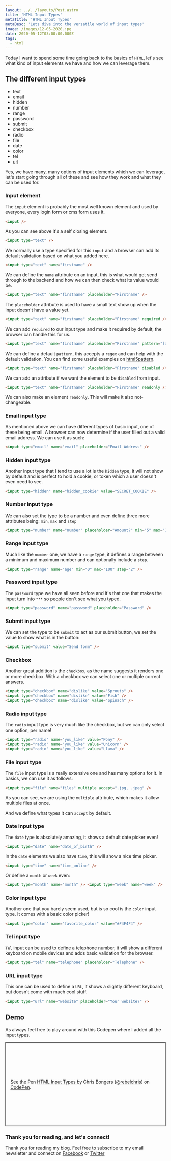 ```yaml
---
layout: ../../layouts/Post.astro
title: 'HTML Input Types'
metaTitle: 'HTML Input Types'
metaDesc: 'Lets dive into the versatile world of input types'
image: /images/12-05-2020.jpg
date: 2020-05-12T03:00:00.000Z
tags:
  - html
---
```


Today I want to spend some time going back to the basics of `HTML`, let's see what kind of input elements we have and how we can leverage them.

## The different input types

- text
- email
- hidden
- number
- range
- password
- submit
- checkbox
- radio
- file
- date
- color
- tel
- url

Yes, we have many, many options of input elements which we can leverage, let's start going through all of these and see how they work and what they can be used for.

### Input element

The `input` element is probably the most well known element and used by everyone, every login form or cms form uses it.

```html
<input />
```

As you can see above it's a self closing element.

```html
<input type="text" />
```

We normally use a type specified for this `input` and a browser can add its default validation based on what you added here.

```html
<input type="text" name="firstname" />
```

We can define the `name` attribute on an input, this is what would get send through to the backend and how we can then check what its value would be.

```html
<input type="text" name="firstname" placeholder="Firstname" />
```

The `placeholder` attribute is used to have a small text show up when the input doesn't have a value yet.

```html
<input type="text" name="firstname" placeholder="Firstname" required />
```

We can add `required` to our input type and make it required by default, the browser can handle this for us.

```html
<input type="text" name="firstname" placeholder="Firstname" pattern="[a-zA-Z0-9]+" />
```

We can define a default `pattern`, this accepts a `regex` and can help with the default validation.
You can find some useful examples on [html5pattern](http://html5pattern.com/).

```html
<input type="text" name="firstname" placeholder="Firstname" disabled />
```

We can add an attribute if we want the element to be `disabled` from input.

```html
<input type="text" name="firstname" placeholder="Firstname" readonly />
```

We can also make an element `readonly`. This will make it also not-changeable.

### Email input type

As mentioned above we can have different types of basic input, one of these being email. A browser can now determine if the user filled out a valid email address.
We can use it as such:

```html
<input type="email" name="email" placeholder="Email Address" />
```

### Hidden input type

Another input type that I tend to use a lot is the `hidden` type, it will not show by default and is perfect to hold a cookie, or token which a user doesn't even need to see.

```html
<input type="hidden" name="hidden_cookie" value="SECRET_COOKIE" />
```

### Number input type

We can also set the type to be a number and even define three more attributes being: `min`, `max` and `step`

```html
<input type="number" name="number" placeholder="Amount?" min="5" max="15" step="5" />
```

### Range input type

Much like the `number` one, we have a `range` type, it defines a range between a minimum and maximum number and can optionally include a `step`.

```html
<input type="range" name="age" min="0" max="100" step="2" />
```

### Password input type

The `password` type we have all seen before and it's that one that makes the input turn into `***` so people don't see what you typed.

```html
<input type="password" name="password" placeholder="Password" />
```

### Submit input type

We can set the type to be `submit` to act as our submit button, we set the value to show what is in the button:

```html
<input type="submit" value="Send form" />
```

### Checkbox

Another great addition is the `checkbox`, as the name suggests it renders one or more checkbox.
With a checkbox we can select one or multiple correct answers.

```html
<input type="checkbox" name="dislike" value="Sprouts" />
<input type="checkbox" name="dislike" value="Fish" />
<input type="checkbox" name="dislike" value="Spinach" />
```

### Radio input type

The `radio` input type is very much like the checkbox, but we can only select one option, per name!

```html
<input type="radio" name="you_like" value="Pony" />
<input type="radio" name="you_like" value="Unicorn" />
<input type="radio" name="you_like" value="Llama" />
```

### File input type

The `file` input type is a really extensive one and has many options for it.
In basics, we can use it as follows:

```html
<input type="file" name="files" multiple accept=".jpg, .jpeg" />
```

As you can see, we are using the `multiple` attribute, which makes it allow multiple files at once.

And we define what types it can `accept` by default.

### Date input type

The `date` type is absolutely amazing, it shows a default date picker even!

```html
<input type="date" name="date_of_birth" />
```

In the `date` elements we also have `time`, this will show a nice time picker.

```html
<input type="time" name="time_online" />
```

Or define a `month` or `week` even:

```html
<input type="month" name="month" /> <input type="week" name="week" />
```

### Color input type

Another one that you barely seem used, but is so cool is the `color` input type. It comes with a basic color picker!

```html
<input type="color" name="favorite_color" value="#F4F4F4" />
```

### Tel input type

`Tel` input can be used to define a telephone number, it will show a different keyboard on mobile devices and adds basic validation for the browser.

```html
<input type="tel" name="telephone" placeholder="Telephone" />
```

### URL input type

This one can be used to define a `URL`, it shows a slightly different keyboard, but doesn't come with much cool stuff.

```html
<input type="url" name="website" placeholder="Your website?" />
```

## Demo

As always feel free to play around with this Codepen where I added all the input types.

<p class="codepen" data-height="265" data-theme-id="dark" data-default-tab="html,result" data-user="rebelchris" data-slug-hash="vYNrOQO" style="height: 265px; box-sizing: border-box; display: flex; align-items: center; justify-content: center; border: 2px solid; margin: 1em 0; padding: 1em;" data-pen-title="HTML Input Types ">
  <span>See the Pen <a href="https://codepen.io/rebelchris/pen/vYNrOQO">
  HTML Input Types </a> by Chris Bongers (<a href="https://codepen.io/rebelchris">@rebelchris</a>)
  on <a href="https://codepen.io">CodePen</a>.</span>
</p>
<script async src="https://static.codepen.io/assets/embed/ei.js"></script>

### Thank you for reading, and let's connect!

Thank you for reading my blog. Feel free to subscribe to my email newsletter and connect on [Facebook](https://www.facebook.com/DailyDevTipsBlog) or [Twitter](https://twitter.com/DailyDevTips1)
